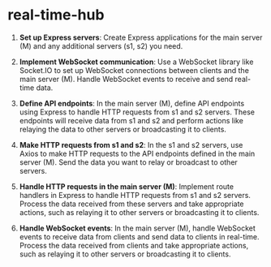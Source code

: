 # real-time-hub

1. **Set up Express servers**: Create Express applications for the main server (M) and any additional servers (s1, s2) you need.

2. **Implement WebSocket communication**: Use a WebSocket library like Socket.IO to set up WebSocket connections between clients and the main server (M). Handle WebSocket events to receive and send real-time data.

3. **Define API endpoints**: In the main server (M), define API endpoints using Express to handle HTTP requests from s1 and s2 servers. These endpoints will receive data from s1 and s2 and perform actions like relaying the data to other servers or broadcasting it to clients.

4. **Make HTTP requests from s1 and s2**: In the s1 and s2 servers, use Axios to make HTTP requests to the API endpoints defined in the main server (M). Send the data you want to relay or broadcast to other servers.

5. **Handle HTTP requests in the main server (M)**: Implement route handlers in Express to handle HTTP requests from s1 and s2 servers. Process the data received from these servers and take appropriate actions, such as relaying it to other servers or broadcasting it to clients.

6. **Handle WebSocket events**: In the main server (M), handle WebSocket events to receive data from clients and send data to clients in real-time. Process the data received from clients and take appropriate actions, such as relaying it to other servers or broadcasting it to clients.
